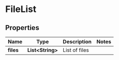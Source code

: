 
# FileList

## Properties
Name | Type | Description | Notes
------------ | ------------- | ------------- | -------------
**files** | **List&lt;String&gt;** | List of files | 



